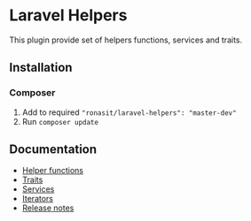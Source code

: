 # Laravel Helpers 

This plugin provide set of helpers functions, services and traits. 

## Installation

### Composer
 1. Add to required `"ronasit/laravel-helpers": "master-dev"`
 1. Run `composer update`

## Documentation
 - [Helper functions](./documentation/helpers.md)
 - [Traits](./documentation/traits.md)
 - [Services](./documentation/services.md)
 - [Iterators](./documentation/iterators.md)
 - [Release notes](./documentation/releases.md)